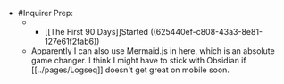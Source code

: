 - #Inquirer Prep:
	- * [[The First 90 Days]]Started ((625440ef-c808-43a3-8e81-127e61f2fab6))
	- Apparently I can also use Mermaid.js in here, which is an absolute game changer. I think I might have to stick with Obsidian if [[../pages/Logseq]] doesn't get great on mobile soon.